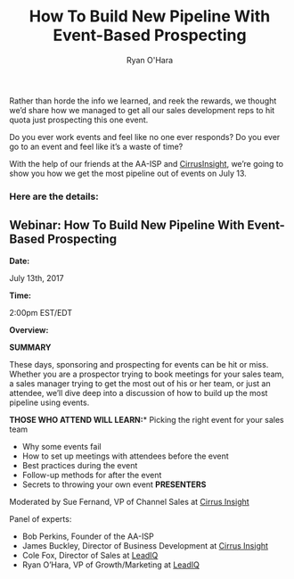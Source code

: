﻿---
layout: blog
title: How To Build New Pipeline With Event-Based Prospecting
description: Back in April 2017, Cole Fox and I went to AA-ISP’s amazing conference, the Leadership Summit in Chicago. The conference was a huge success for LeadIQ considering the pipeline we generated, conversations we had, and most importantly, great relationships we started
coverImage: img/Leadership-Summit-Picture.jpeg
publishDate: Jun 26, 2017

author: Ryan O'Hara
authorProfile: Ryan O'Hara has been an early employee at several startups helping them with marketing and prospecting tactics, including Dyn who was acquired by Oracle for $600+ million in 2016. He's had prospecting campaigns featured in Fortune, Mashable, and TheNextWeb. Ryan specializes in branding, business development, prospecting, and coaching people on how to make good digital first impressions. He also mentors two accelerators, The Iron Yard and The Alpha Loft, and hosts The Prospecting Podcast.
authorImage: img/Ryan-OHara-Headshot.png
---

Rather than horde the info we learned, and reek the rewards, we thought we’d share how we managed to get all our sales development reps to hit quota just prospecting this one event.

Do you ever work events and feel like no one ever responds? Do you ever go to an event and feel like it’s a waste of time?

With the help of our friends at the AA-ISP and [CirrusInsight](http://cirrusinsight.com), we’re going to show you how we get the most pipeline out of events on July 13.

### Here are the details:

Webinar: How To Build New Pipeline With Event-Based Prospecting
---------------------------------------------------------------

**Date:**

July 13th, 2017

**Time:**

2:00pm EST/EDT

**Overview:**

**SUMMARY**

These days, sponsoring and prospecting for events can be hit or miss. Whether you are a prospector trying to book meetings for your sales team, a sales manager trying to get the most out of his or her team, or just an attendee, we’ll dive deep into a discussion of how to build up the most pipeline using events.

**THOSE WHO ATTEND WILL LEARN:***   Picking the right event for your sales team
*   Why some events fail
*   How to set up meetings with attendees before the event
*   Best practices during the event
*   Follow-up methods for after the event
*   Secrets to throwing your own event
**PRESENTERS**

Moderated by Sue Fernand, VP of Channel Sales at [Cirrus Insight](https://www.cirrusinsight.com/)

Panel of experts:

*   Bob Perkins, Founder of the AA-ISP
*   James Buckley, Director of Business Development at [Cirrus Insight](https://www.cirrusinsight.com/)
*   Cole Fox, Director of Sales at [LeadIQ](https://leadiq.com/)
*   Ryan O’Hara, VP of Growth/Marketing at [LeadIQ](https://leadiq.com/)